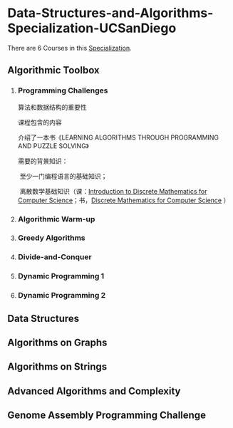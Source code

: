 # Data-Structures-and-Algorithms-Specialization-UCSanDiego
There are 6 Courses in this [Specialization](https://www.coursera.org/specializations/data-structures-algorithms?=#courses).

## Algorithmic Toolbox

1. ### Programming Challenges

   算法和数据结构的重要性

   课程包含的内容

   介绍了一本书《LEARNING ALGORITHMS THROUGH PROGRAMMING AND PUZZLE SOLVING》

   需要的背景知识：

   ​	至少一门编程语言的基础知识；

   ​	离散数学基础知识（课：[Introduction to Discrete Mathematics for Computer Science](http://bit.ly/dmalgoreading)；书，[Discrete Mathematics for Computer Science](https://bit.ly/2Oj63T0) ）

2. ### Algorithmic Warm-up

3. ### Greedy Algorithms

4. ### Divide-and-Conquer

5. ### Dynamic Programming 1

6. ### Dynamic Programming 2

## Data Structures

## Algorithms on Graphs

## Algorithms on Strings

## Advanced Algorithms and Complexity

## Genome Assembly Programming Challenge
